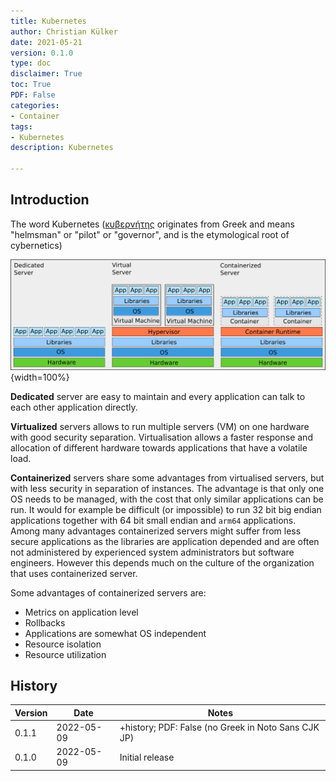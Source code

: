 ```yaml
---
title: Kubernetes
author: Christian Külker
date: 2021-05-21
version: 0.1.0
type: doc
disclaimer: True
toc: True
PDF: False
categories:
- Container
tags:
- Kubernetes
description: Kubernetes

---
```


## Introduction

The word Kubernetes ([κυβερνήτης] originates from Greek and means "helmsman" or
"pilot" or "governor", and is the etymological root of cybernetics)

![Dedicated - Virtual - Container](sys-virt-container0.1.0.png){width=100%}

**Dedicated** server are easy to maintain and every application can talk to
each other application directly.

**Virtualized** servers allows to run multiple servers (VM) on one hardware
with good security separation. Virtualisation allows a faster response and
allocation of different hardware towards applications that have a volatile
load.

**Containerized** servers share some advantages from virtualised servers, but
with less security in separation of instances. The advantage is that only one
OS needs to be managed, with the cost that only similar applications can be
run.  It would for example be difficult (or impossible) to run 32 bit big
endian applications together with 64 bit small endian and `arm64` applications.
Among many advantages containerized servers might suffer from less secure
applications as the libraries are application depended and are often not
administered by experienced system administrators but software engineers.
However this depends much on the culture of the organization that uses
containerized server.

Some advantages of containerized servers are:

- Metrics on application level
- Rollbacks
- Applications are somewhat OS independent
- Resource isolation
- Resource utilization

## History

| Version | Date       | Notes                                                |
| ------- | ---------- | ---------------------------------------------------- |
| 0.1.1   | 2022-05-09 | +history; PDF: False (no Greek in Noto Sans CJK JP)  |
| 0.1.0   | 2022-05-09 | Initial release                                      |

[κυβερνήτης]: https://en.wikipedia.org/wiki/Kubernetes

